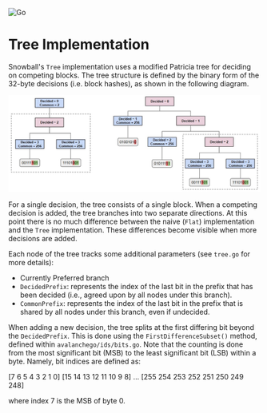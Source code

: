 ![Go](https://img.shields.io/badge/Golang-1.21.8-%2300ADD8.svg?style=flate&logo=go&logoColor=white)


# Tree Implementation


Snowball's `Tree` implementation uses a modified Patricia tree for deciding on competing blocks.
The tree structure is defined by the binary form of the 32-byte decisions (i.e. block hashes), as shown in the following diagram.

<p align="center">
  <img src="tree.jpg">
</p>

For a single decision, the tree consists of a single block.
When a competing decision is added, the tree branches into two separate directions.
At this point there is no much difference between the naive (`Flat`) implementation and the `Tree` implementation.
These differences become visible when more decisions are added.

Each node of the tree tracks some additional parameters (see `tree.go` for more details):
* Currently Preferred branch
* `DecidedPrefix`: represents the index of the last bit in the prefix that has been decided (i.e., agreed upon by all nodes under this branch).
* `CommonPrefix`: represents the index of the last bit in the prefix that is shared by all nodes under this branch, even if undecided.

When adding a new decision, the tree splits at the first differing bit beyond the `DecidedPrefix`.
This is done using the `FirstDifferenceSubset()` method, defined within `avalanchego/ids/bits.go`.
Note that the counting is done from the most significant bit (MSB) to the least significant bit (LSB) within a byte.
Namely, bit indices are defined as:

[7 6 5 4 3 2 1 0] [15 14 13 12 11 10 9 8] ... [255 254 253 252 251 250 249 248]

where index 7 is the MSB of byte 0.